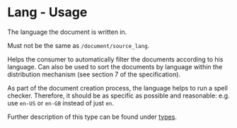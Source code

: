 # Lang - Usage

The language the document is written in.

Must not be the same as `/document/source_lang`.

Helps the consumer to automatically filter the documents according to his language.
Can also be used to sort the documents by language within the distribution mechanism (see section 7 of the specification).

As part of the document creation process, the language helps to run a spell checker.
Therefore, it should be as specific as possible and reasonable: e.g. use `en-US` or `en-GB` instead of just `en`.

Further description of this type can be found under [types](types/lang-usage.en.md).

